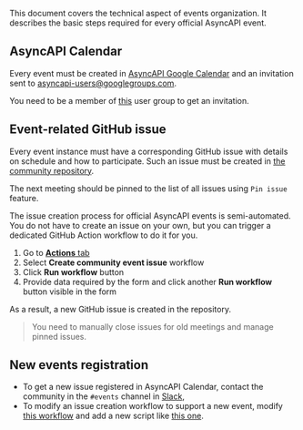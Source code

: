 This document covers the technical aspect of events organization. It describes the basic steps required for every official AsyncAPI event.

## AsyncAPI Calendar

Every event must be created in [AsyncAPI Google Calendar](https://calendar.google.com/calendar/u/0/embed?src=tbrbfq4de5bcngt8okvev4lstk@group.calendar.google.com) and an invitation sent to asyncapi-users@googlegroups.com.

You need to be a member of [this](https://groups.google.com/u/1/g/asyncapi-users) user group to get an invitation.

## Event-related GitHub issue

Every event instance must have a corresponding GitHub issue with details on schedule and how to participate. Such an issue must be created in [the community repository](https://github.com/asyncapi/community/issues).

The next meeting should be pinned to the list of all issues using `Pin issue` feature.

The issue creation process for official AsyncAPI events is semi-automated. You do not have to create an issue on your own, but you can trigger a dedicated GitHub Action workflow to do it for you.

1. Go to [**Actions** tab](https://github.com/asyncapi/community/actions)
2. Select **Create community event issue** workflow
3. Click **Run workflow** button
4. Provide data required by the form and click another **Run workflow** button visible in the form

As a result, a new GitHub issue is created in the repository.

> You need to manually close issues for old meetings and manage pinned issues.

## New events registration

* To get a new issue registered in AsyncAPI Calendar, contact the community in the `#events` channel in [Slack](https://www.asyncapi.com/slack-invite),
* To modify an issue creation workflow to support a new event, modify [this workflow](.github/workflows/create-event-issue.yml) and add a new script like [this one](.github/workflows/event_issue_templates/sig.js).
